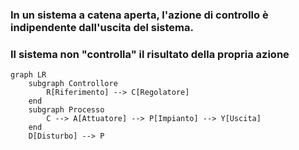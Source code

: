 <DefinitionBlock>

### In un sistema a <Alert strong>catena aperta</Alert>, l'azione di controllo è **indipendente** dall'uscita del sistema.
### Il sistema non "controlla" il risultato della propria azione

</DefinitionBlock>

<VSpace space="4"/>

<div v-click>

```mermaid
graph LR
    subgraph Controllore
        R[Riferimento] --> C[Regolatore]
    end
    subgraph Processo
        C --> A[Attuatore] --> P[Impianto] --> Y[Uscita]
    end
    D[Disturbo] --> P
```

</div>
